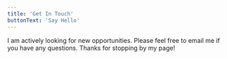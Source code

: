 ```yaml
---
title: 'Get In Touch'
buttonText: 'Say Hello'
---
```


I am actively looking for new opportunities. Please feel free to email me if
you have any questions. Thanks for stopping by my page!
